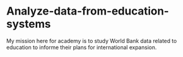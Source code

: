# Analyze-data-from-education-systems
My mission here for academy is to study World Bank data related to education to informe their plans for international expansion.

